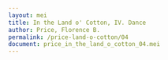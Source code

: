 ```yaml
---
layout: mei
title: In the Land o' Cotton, IV. Dance
author: Price, Florence B.
permalink: /price-land-o-cotton/04
document: price_in_the_land_o_cotton_04.mei
---
```

